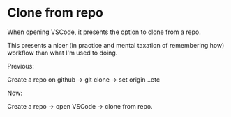 # Clone from repo

When opening VSCode, it presents the option to clone from a repo.

This presents a nicer (in practice and mental taxation of remembering how) workflow than what I'm used to doing.

Previous:

Create a repo on github -> git clone -> set origin ..etc

Now:

Create a repo -> open VSCode -> clone from repo.